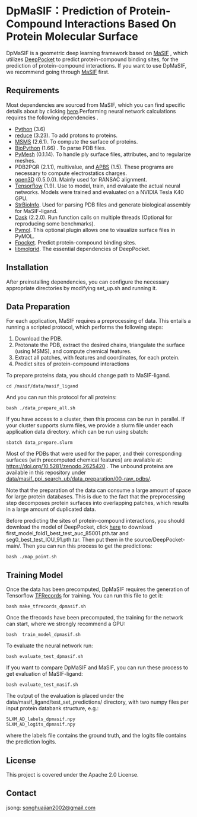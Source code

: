# DpMaSIF：Prediction of Protein-Compound Interactions Based On Protein Molecular Surface
DpMaSIF is a geometric deep learning framework based on [MaSIF](https://github.com/LPDI-EPFL/masif) , which utilizes [DeepPocket](https://github.com/devalab/DeepPocket?tab=readme-ov-file) to predict protein-compound binding sites, for the prediction of protein-compound interactions.
If you want to use DpMaSIF, we recommend going through [MaSIF](https://github.com/LPDI-EPFL/masif) first.
## Requirements
Most dependencies are sourced from MaSIF, which you can find specific details about by clicking [here](https://github.com/LPDI-EPFL/masif).Performing neural network calculations requires the following dependencies .
* [Python](https://www.python.org/) (3.6)
* [reduce](http://kinemage.biochem.duke.edu/software/reduce.php) (3.23). To add protons to proteins. 
* [MSMS](http://mgltools.scripps.edu/packages/MSMS/) (2.6.1). To compute the surface of proteins. 
* [BioPython](https://github.com/biopython/biopython) (1.66) . To parse PDB files. 
* [PyMesh](https://github.com/PyMesh/PyMesh) (0.1.14). To handle ply surface files, attributes, and to regularize meshes.
* PDB2PQR (2.1.1), multivalue, and [APBS](http://www.poissonboltzmann.org/) (1.5). These programs are necessary to compute electrostatics charges.
* [open3D](https://github.com/IntelVCL/Open3D) (0.5.0.0). Mainly used for RANSAC alignment.
* [Tensorflow](https://www.tensorflow.org/) (1.9). Use to model, train, and evaluate the actual neural networks. Models were trained and evaluated on a NVIDIA Tesla K40 GPU.
* [StrBioInfo](https://pypi.org/project/StrBioInfo/). Used for parsing PDB files and generate biological assembly for MaSIF-ligand.
* [Dask](https://dask.org/) (2.2.0). Run function calls on multiple threads (Optional for reproducing some benchmarks).
* [Pymol](https://pymol.org/2/). This optional plugin allows one to visualize surface files in PyMOL.
* [Fpocket](https://github.com/Discngine/fpocket).  Predict protein-compound binding sites.
* [libmolgrid](https://github.com/gnina/libmolgrid). The essential dependencies of DeepPocket.
## Installation
After preinstalling dependencies, you can configure the necessary appropriate directories by modifying set_up.sh and running it.
## Data Preparation
For each application, MaSIF requires a preprocessing of data. This entails a running a scripted protocol, 
which performs the following steps: 

1. Download the PDB. 
2. Protonate the PDB, extract the desired chains, triangulate the surface (using MSMS), and compute chemical features. 
3. Extract all patches, with features and coordinates, for each protein.
4. Predict sites of protein-compound interactions

To prepare proteins data, you should change path to MaSIF-ligand.
```
cd /masif/data/masif_ligand
```
And you can run this protocol for all proteins:
```
bash ./data_prepare_all.sh
```
If you have access to a cluster, then this process can be run in parallel. If your cluster supports slurm files, we provide a slurm file under each application data directory. which can be run using sbatch: 

```
sbatch data_prepare.slurm
```

Most of the PDBs that were used for the paper, and their corresponding surfaces (with precomputed chemical features) are available at: https://doi.org/10.5281/zenodo.2625420 . The unbound proteins are available in this repository under [data/masif_ppi_search_ub/data_preparation/00-raw_pdbs/](https://github.com/LPDI-EPFL/masif/tree/master/data/masif_ppi_search_ub/data_preparation/00-raw_pdbs).

Note that the preparation of the data can consume a large amount of space for large protein databases. This is due to the fact that the preprocessing step decomposes protein surfaces into overlapping patches, which results in a large amount of duplicated data.

Before predicting the sites of protein-compound interactions, you should download the model of DeepPocket, click [here](https://iiitaphyd-my.sharepoint.com/personal/rishal_aggarwal_alumni_iiit_ac_in/_layouts/15/onedrive.aspx?id=%2Fpersonal%2Frishal%5Faggarwal%5Falumni%5Fiiit%5Fac%5Fin%2FDocuments%2Fpbsp&ga=1) to download first_model_fold1_best_test_auc_85001.pth.tar and seg0_best_test_IOU_91.pth.tar. Then put them in the source/DeepPocket-main/. Then you can run this process to get the predictions:
```
bash ./map_point.sh
```
## Training Model
Once the data has been precomputed, DpMaSIF requires the generation of Tensorflow 
[TFRecords](#https://www.tensorflow.org/tutorials/load_data/tf_records) for training.
You can run this file to get it:
```
bash make_tfrecords_dpmasif.sh
```
Once the tfrecords have been precomputed, the training for the network can start, where we strongly recommend a GPU:

```
bash  train_model_dpmasif.sh
```

To evaluate the neural network run: 
```
bash evaluate_test_dpmasif.sh
```
If you want to compare DpMaSIF and MaSIF, you can run these process to get evaluation of MaSIF-ligand:
```
bash evaluate_test_masif.sh
```
The output of the evaluation is placed under the data/masif_ligand/test_set_predictions/ directory, with two numpy files per input protein databank structure, e.g.: 

```
5LXM_AD_labels_dpmasif.npy
5LXM_AD_logits_dpmasif.npy
```
where the labels file contains the ground truth, and the logits file contains the prediction logits.
## License
This project is covered under the Apache 2.0 License.
## Contact
jsong: songhuajian2002@gmail.com
